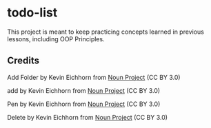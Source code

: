 # todo-list

This project is meant to keep practicing concepts learned in previous lessons, including OOP Principles.

## Credits

Add Folder by Kevin Eichhorn from <a href="https://thenounproject.com/browse/icons/term/add-folder/" target="_blank" title="Add Folder Icons">Noun Project</a> (CC BY 3.0)

add by Kevin Eichhorn from <a href="https://thenounproject.com/browse/icons/term/add/" target="_blank" title="add Icons">Noun Project</a> (CC BY 3.0)

Pen by Kevin Eichhorn from <a href="https://thenounproject.com/browse/icons/term/pen/" target="_blank" title="Pen Icons">Noun Project</a> (CC BY 3.0)

Delete by Kevin Eichhorn from <a href="https://thenounproject.com/browse/icons/term/delete/" target="_blank" title="Delete Icons">Noun Project</a> (CC BY 3.0)
